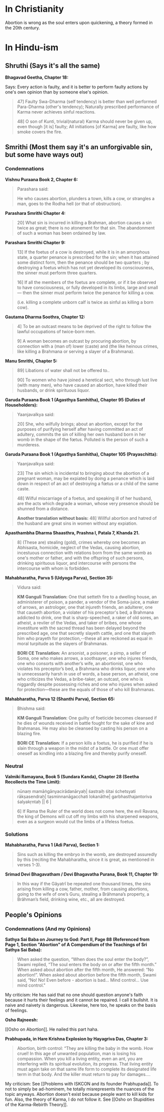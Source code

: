 # In Christianity

Abortion is wrong as the soul enters upon quickening, a theory formed in the 20th century.
# In Hindu-ism

## Shruthi (Says it's all the same)

**Bhagavad Geetha, Chapter 18:**

Says: Every action is faulty, and it is better to perform faulty actions by one's own opinion than by someone else's opinion.

> 47] Faulty Swa-Dharma (self tendency) is better than well performed Para-Dharma (other's tendency); Naturally prescribed performance of Karma never achieves sinful reactions.
> 
> 48] O son of Kunti, trivial(natural) Karma should never be given up, even though [it is] faulty; All initiations [of Karma] are faulty, like how smoke covers the fire.

## Smrithi (Most them say it's an unforgivable sin, but some have ways out)

### Condemnations

**Vishnu Puraana Book 2, Chapter 6:**

> Parashara said:
> 
> He who causes abortion, plunders a town, kills a cow, or strangles a man, goes to the Rodha hell (or that of obstruction).

**Parashara Smrithi Chapter 4:**

> 20] What sin is incurred in killing a Brahman, abortion causes a sin twice as great; there is no atonement for that sin. The abandonment of such a woman has been ordained by law.

**Parashara Smrithi Chapter 9:**

> 13] If the foetus of a cow is destroyed, while it is in an amorphous state, a quarter penance is prescribed for the sin; when it has attained some distinct form, then the penance should be two quarters ; by destroying a foetus which has not yet developed its consciousness, the sinner must perform three quarters.
> 
> 16] If all the members of the foetus are complete, or if it be observed to have consciousness, or fully developed in its limbs, large and small — then the sinner must perform twice the penance for killing a cow.
> 
> (i.e. killing a complete unborn calf is twice as sinful as killing a born cow).

**Gautama Dharma Soothra, Chapter 12:**

> 4] To be an outcast means to be deprived of the right to follow the lawful occupations of twice-born men.
> 
> 9] A woman becomes an outcast by procuring abortion, by connection with a (man of) lower (caste) and (the like heinous crimes, like killing a Brahmana or serving a slayer of a Brahmana).

**Manu Smrithi, Chapter 5:**

> 89] Libations of water shall not be offered to..
> 
> 90] To women who have joined a heretical sect, who through lust live (with many men), who have caused an abortion, have killed their husbands, or drink spirituous liquor.

**Garuda Puraana Book 1 (Agasthya Samhitha), Chapter 95 (Duties of Householders):**

>  Yaanjavalkya said:
>  
>  20] She, who wilfully brings; about an abortion, except for the purposes of purifying herself after having committed an act of adultery, commits the sin of killing her own husband born in her womb in the shape of the fœtus. Polluted is the person of such a murderess.

**Garuda Puraana Book 1 (Agasthya Samhitha), Chapter 105 (Prayaschitta):**

> Yaanjavalkya said:
> 
> 23] The sin which is incidental to bringing about the abortion of a pregnant woman, may be expiated by doing a penance which is laid down in respect of an act of destroying a fœtus or a child of the same caste.
> 
> 48] Wilful miscarriage of a foetus, and speaking ill of her husband, are the acts which degrade a woman, whose very presence should be shunned from a distance.
> 
> **Another translation without basis:**
> 48] Willful abortion and hatred of the husband are great sins in women without any expiation.

**Apasthambha Dharma Shaasthra, Prashna I, Patala 7, Khanda 21.**

> 8] (These are) stealing (gold), crimes whereby one becomes an Abhisasta, homicide, neglect of the Vedas, causing abortion, incestuous connection with relations born from the same womb as one's mother or father, and with the offspring of such persons, drinking spirituous liquor, and intercourse with persons the intercourse with whom is forbidden.

**Mahabharatha, Parva 5 (Udyoga Parva), Section 35:**

> Vidura said:
> 
> **KM Ganguli Translation:**
> One that setteth fire to a dwelling house, an administerer of poison, a pander, a vendor of the Soma-juice, a maker of arrows, an astrologer, one that injureth friends, an adulterer, one that causeth abortion, a violater of his preceptor's bed, a Brahmana addicted to drink, one that is sharp-speeched, a raker of old sores, an atheist, a reviler of the Vedas, and taker of bribes, one whose investiture with the sacred thread has been delayed beyond the prescribed age, one that secretly slayeth cattle, and one that slayeth him who prayeth for protection,--these all are reckoned as equal in moral turpitude as the slayers of Brahmanas.
> 
> **BORI CE Translation:**
> An arsonist, a poisoner, a pimp, a seller of Soma, one who makes arrows, a soothsayer, one who injures friends, one who consorts with another’s wife, an abortionist, one who violates his preceptor’s bed, a Brahmana who drinks liquor, one who is unnecessarily harsh in use of words, a base person, an atheist, one who criticizes the Vedas, a bribe-taker, an outcast, one who is niggardly despite possessing riches and one who injures when asked for protection—these are the equals of those of who kill Brahmanas.

**Mahabharatha, Parva 12 (Shanthi Parva), Section 65:**

> Bhishma said:
> 
> **KM Ganguli Translation:**
> One guilty of foeticide becomes cleansed if he dies of wounds received in battle fought for the sake of kine and Brahmanas. He may also be cleansed by casting his person on a blazing fire.
> 
> **BORI CE Translation:**
> If a person kills a foetus, he is purified if he is slain through a weapon in the midst of a battle. Or one must offer oneself as kindling into a blazing fire and thereby purify oneself.

### Neutral

**Valmiki Ramayana, Book 5 (Sundara Kanda), Chapter 28 (Seetha Recollects the Time Limit):**

> nūnaṃ mamāṅgānyacirādanāryaḥ| śastraiḥ śitai śchetsyati rākṣasendraḥ| tasminnanāgacchati lokanāthe| garbhasthajantoriva śalyakṛntaḥ || 6 |
> 
> 6] If Rama the Ruler of the world does not come here, the evil Ravana, the king of Demons will cut off my limbs with his sharpened weapons, even as a surgeon would cut the limbs of a lifeless foetus.
### Solutions

**Mahabharatha, Parva 1 (Adi Parva), Section 1:**

> Sins such as killing the embryo in the womb, are destroyed assuredly by this (reciting the Mahabharatha, since it is great, as mentioned in verses 1-3).

**Srimad Devi Bhagavatham / Devi Bhagavatha Purana, Book 11, Chapter 19:**

> In this way if the Gâyatrî be repeated one thousand times, the sins arising from killing a cow, father, mother, from causing abortions, going to the wife of one’s Guru, stealing a Brâhmana’s property, a Brâhman’s field, drinking wine, etc., all are destroyed.
## People's Opinions

### Condemnations (And my Opinions)

**Sathya Sai Baba on Journey to God: Part II, Page 88 (Referenced from Page 1, Section "Abortion" of A Compendium of the Teachings of Sri Sathya Sai Baba):**

> When asked the question, “When does the soul enter the body?”, Swami replied, “The soul enters the body on or after the fifth month.” When asked about abortion after the fifth month, He answered: “No abortion!”. When asked about abortion before the fifth month, Swami said, “No! No! Even before - abortion is bad... Mind control... Use mind control."

My criticism: He has said that no one should question anyone's faith because it hurts their feelings and it cannot be repaired. I call it bullshit. It is naive and naivety is dangerous. Likewise, here too, he speaks on the basis of feelings.

**Osho Rajneesh:**

[[Osho on Abortion]]. He nailed this part haha.

**Prabhupada, in Hare Krishna Explosion by Hayagriva Das, Chapter 3:**

> Abortion, birth control: “They are killing the baby in the womb. How cruel! In this age of unwanted population, man is losing his compassion. When you kill a living entity, even an ant, you are interfering with its spiritual evolution, its progress. That living entity must again take on that same life form to complete its designated life term in that body. And the killer must return to pay for damages.…

My criticism: See [[Problems with ISKCON and its founder Prabhupada]]. To not to simply be ad-hominem, he totally misrepresents the nuances of the topic anyways. Abortion doesn't exist because people want to kill kids for fun. Also, the theory of Karma, I do not follow it. See [[Osho on Stupidities of the Karma-Rebirth Theory]].